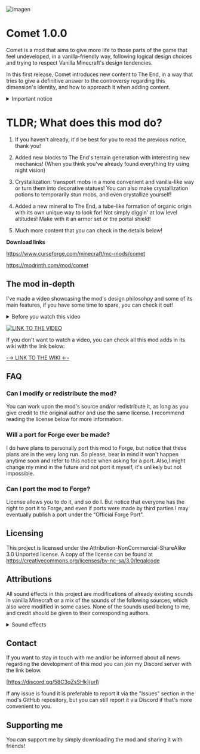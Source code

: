 ![imagen](https://user-images.githubusercontent.com/75187144/214413931-eb104440-8357-4170-8c5d-40b5f6084eb4.png)
# Comet 1.0.0

Comet is a mod that aims to give more life to those parts of the game that feel undeveloped, in a vanilla-friendly way, following logical design choices and trying to respect Vanilla Minecraft's design tendencies.

In this first release, Comet introduces new content to The End, in a way that tries to give a definitive answer to the controversy regarding this dimension's identity, and how to approach it when adding content.

<details>
<summary>Important notice</summary>
This first release contains a lot of concepts that can, and will, be developed upon in future versions. This mod is being released as an <b>ALPHA</b>, and while some features are almost completely fleshed out, it is likely for some others to not work as intended.<br><br>

If any issues, or compatibility problems arise during the gameplay with this mod, please, let me know through any of the communication channels I will provide you with below.

As a final note to this introduction notice, do not put any valuable world at risk with this mod, since some features are likely to be tweaked, specially The End's world generation. 

While in most cases the worst thing that could happen is losing this mod's items, The End dimension is influenced by a world generation datapack and some world generation custom code that will 100% worked upon a lot more in the future, and it's unpredictable if newer versions will adapt well enough to older world generation, which can lead to splitted terrain generation at the borders of old chunks.
</details>

# TLDR; What does this mod do?

1. If you haven't already, it'd be best for you to read the previous notice, thank you!

2. Added new blocks to The End's terrain generation with interesting new mechanics!
(When you think you've already found everything try using night vision)

3. Crystallization: transport mobs in a more convenient and vanilla-like way or turn them into decorative statues! You can also make crystallization potions to temporarily stun mobs, and even crystallize yourself!

4. Added a new mineral to The End, a tube-like formation of organic origin with its own unique way to look for! Not simply diggin' at low level altitudes! Make with it an armor set or the portal shield!

5. Much more content that you can check in the details below!

**Download links**

https://www.curseforge.com/minecraft/mc-mods/comet

https://modrinth.com/mod/comet

## The mod in-depth
I've made a video showcasing the mod's design philosohpy and some of its main features, if you have some time to spare, you can check it out!

<details>
<summary>Before you watch this video</summary>
Be warned that this video has more of a 'Minecraft Lore Theories' format, if you just want to <ins>get to the point</ins> and see what the mod adds, click the link I provide to you below the embedded video, or visit the <ins>'Images'</ins> section of this page for a <ins>even quicker overview.</ins>
</details>

[![LINK TO THE VIDEO](https://user-images.githubusercontent.com/75187144/215266035-b62f1465-8470-4e7f-af0e-b19a615a5961.png)](https://www.youtube.com/watch?v=6egN9DBdxKE)

If you don't want to watch a video, you can check all this mod adds in its wiki with the link below:

[-→ LINK TO THE WIKI ←-](https://github.com/Soulphur0/Comet/wiki)

## FAQ
### Can I modify or redistribute the mod?
You can work upon the mod's source and/or redistribute it, as long as you give credit to the original author and use the same license. I recommend reading the license below for more information.

### Will a port for Forge ever be made?
I do have plans to personally port this mod to Forge, but notice that these plans are in the very long run. So please, bear in mind it won't happen anytime soon and refer to this notice when asking for a port.
Also,I might change my mind in the future and not port it myself, it's unlikely but not impossible.

### Can I port the mod to Forge?
License allows you to do it, and so do I. But notice that everyone has the right to port it to Forge, and even if ports were made by third parties I may eventually publish a port under the "Official Forge Port".

## Licensing
This project is licensed under the Attribution-NonCommercial-ShareAlike 3.0 Unported license. A copy of the license can be found at https://creativecommons.org/licenses/by-nc-sa/3.0/legalcode

## Attributions
All sound effects in this project are modifications of already existing sounds in vanilla Minecraft or a mix of the sounds of the following sources, which also were modified in some cases. None of the sounds used belong to me, and credit should be given to their corresponding authors.

<details>
<summary>Sound effects</summary>
<details>
  <summary>https://freesound.org/people/kyles/sounds/452645/</summary>
  
  - crystallization_grows.ogg
  - concentrated_end_medium_bottle_empty_1.ogg
  - concentrated_end_medium_bottle_empty_2.ogg
  - concentrated_end_medium_bottle_fill_1.ogg
  - concentrated_end_medium_bottle_fill_2.ogg
  - concentrated_end_medium_bucket.ogg
  - concentrated_end_medium_bucket_empty_1.ogg
  - concentrated_end_medium_bucket_empty_2.ogg
  - concentrated_end_medium_bucket_fill_1.ogg
  - concentrated_end_medium_bucket_fill_2.ogg
</details>

<details>
  <summary>https://freesound.org/people/Garuda1982/sounds/560310/</summary>
  
  - creature_statue_scrap_1.ogg
  - creature_statue_scrap_2.ogg
  - creature_statue_scrap_3.ogg
</details>

<details>
  <summary>https://freesound.org/people/IENBA/sounds/607910/</summary>
  
  - thorned_roots_break_1.ogg
  - thorned_roots_break_2.ogg
  - thorned_roots_break_3.ogg
  - thorned_roots_break_4.ogg
</details>

<details>
  <summary>https://freesound.org/people/cupido-1/sounds/617471/</summary>
  
  - thorned_roots_break_1.ogg
  - thorned_roots_break_2.ogg
  - thorned_roots_break_3.ogg
  - thorned_roots_break_4.ogg
</details>
</details>

## Contact
If you want to stay in touch with me and/or be informed about all news regarding the development of this mod you can join my Discord server with the link below.

[https://discord.gg/58C3qZsSHk](url)

If any issue is found it is preferable to report it via the "Issues" section in the mod's GitHub repository, but you can still report it via Discord if that's more convenient to you.

## Supporting me
You can support me by simply downloading the mod and sharing it with friends!
